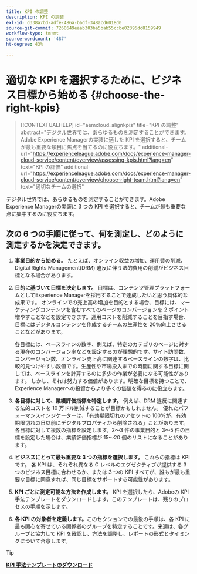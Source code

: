 ```yaml
---
title: KPI の調整
description: KPI の調整
exl-id: d338a7bd-adfe-486a-badf-348acd6018d0
source-git-commit: 7260649eaab303ba5bab55ccbe02395dc8159949
workflow-type: tm+mt
source-wordcount: '487'
ht-degree: 43%

---
```


# 適切な KPI を選択するために、ビジネス目標から始める {#choose-the-right-kpis}

>[!CONTEXTUALHELP]
>id="aemcloud_alignkpis"
>title="KPI の調整"
>abstract="デジタル世界では、あらゆるものを測定することができます。Adobe Experience Managerの実装に適した KPI を選択すると、チームが最も重要な項目に焦点を当てるのに役立ちます。"
>additional-url="https://experienceleague.adobe.com/docs/experience-manager-cloud-service/content/overview/assessing-kpis.html?lang=en" text="KPI の評価"
>additional-url="https://experienceleague.adobe.com/docs/experience-manager-cloud-service/content/overview/choose-right-team.html?lang=en" text="適切なチームの選択"

デジタル世界では、あらゆるものを測定することができます。Adobe Experience Managerの実装に 3 つの KPI を選択すると、チームが最も重要な点に集中するのに役立ちます。


## **次の 6 つの手順に従って、何を測定し、どのように測定するかを決定できます。**


1. **事業目的から始める。** たとえば、オンライン収益の増加、運用費の削減、Digital Rights Management(DRM) 違反に伴う法的費用の削減がビジネス目標となる場合があります。

1. **目的に基づいて目標を決定します。** 目標は、コンテンツ管理プラットフォームとしてExperience Managerを採用することで達成したいと思う具体的な成果です。 オンラインでの売上高の増加を目的とする場合、目標には、マーケティングコンテンツを含むすべてのページのコンバージョンを 2 ポイント増やすことなどを設定できます。運用コストを削減することを目指す場合、目標にはデジタルコンテンツを作成するチームの生産性を 20％向上させることなどがあります。

   各目標には、ベースラインの数字、例えば、特定のカテゴリのページに対する現在のコンバージョン率などを設定するのが理想的です。サイト訪問数、コンバージョン数、オンライン売上高に関連するベースラインの数字は、比較的見つけやすい数値です。生産性や市場投入までの時間に関する目標に関しては、ベースラインを計算するのに多少の作業が必要になる可能性があります。 しかし、それは努力する価値があります。明確な目標を持つことで、Experience Managerへの投資からより多くの価値を得るのに役立ちます。

1. **各目標に対して、業績評価指標を特定します。** 例えば、DRM 違反に関連する法的コストを 10 万ドル削減することが目標かもしれません。 優れたパフォーマンスインジケーターは、「有効期限切れのアセットの 100%が、有効期限切れの日以前にデジタルプロパティから削除される」ことがあります。 各目標に対して複数の指標を設定します。2～3 件の事業目的と 3～5 件の目標を設定した場合は、業績評価指標が 15～20 個のリストになることがあります。

1. **ビジネスにとって最も重要な 3 つの指標を選択します。** これらの指標は KPI です。 各 KPI は、それぞれ異なる C レベルのエグゼクティブが提供する 3 つのビジネス目標に合わせるか、または 3 つの KPI すべてが、誰もが最も重要な目標に同意すれば、同じ目標をサポートする可能性があります。

1. **KPI ごとに測定可能な方法を作成します。** KPI を選択したら、Adobeの KPI 手法テンプレートをダウンロードします。このテンプレートは、残りのプロセスの手順を示します。

1. **各 KPI の対象者を定義します。**&#x200B;このセクションでの最後の手順は、各 KPI に最も関心を寄せている関係者のグループを特定することです。来週は、各グループと協力して KPI を確認し、方法を調整し、レポートの形式とタイミングについて合意します。

>[!TIP]
>
>[**KPI 手法テンプレートのダウンロード**](https://experienceleague.adobe.com/welcome/aem/assets/img/KPI_Methodology_Template.png)
